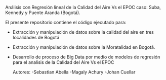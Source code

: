 Análisis con Regresión lineal de la Calidad del Aire Vs el EPOC caso: Suba, Kennedy y Puente Aranda (Bogotá). 

El presente repositorio contiene el código ejecutado para:

- Extracción y manipulación de datos sobre la calidad del aire en tres localidades de Bogotá
- Extracción y manipulación de datos sobre la Moratalidad en Bogotá.
- Desarrollo de proceso de Big Data por medio de modelos de regresión para el analisis de la Calidad del Aire Vs el EPOC


  Autores:
  -Sebastian Abella
  -Magaly Achury
  -Johan Cuellar
